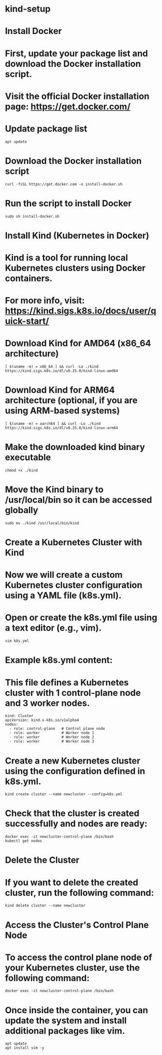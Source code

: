 # kind-setup
# Install Docker
# First, update your package list and download the Docker installation script.
# Visit the official Docker installation page: https://get.docker.com/

# Update package list
```
apt update
```

# Download the Docker installation script
```
curl -fsSL https://get.docker.com -o install-docker.sh
```

# Run the script to install Docker
```
sudo sh install-docker.sh
```


# Install Kind (Kubernetes in Docker)
# Kind is a tool for running local Kubernetes clusters using Docker containers.
# For more info, visit: https://kind.sigs.k8s.io/docs/user/quick-start/

# Download Kind for AMD64 (x86_64 architecture)

```
[ $(uname -m) = x86_64 ] && curl -Lo ./kind https://kind.sigs.k8s.io/dl/v0.25.0/kind-linux-amd64
```

# Download Kind for ARM64 architecture (optional, if you are using ARM-based systems)

```
[ $(uname -m) = aarch64 ] && curl -Lo ./kind https://kind.sigs.k8s.io/dl/v0.25.0/kind-linux-arm64
```

# Make the downloaded kind binary executable
```
chmod +x ./kind
```

# Move the Kind binary to /usr/local/bin so it can be accessed globally
```
sudo mv ./kind /usr/local/bin/kind
```

# Create a Kubernetes Cluster with Kind
# Now we will create a custom Kubernetes cluster configuration using a YAML file (k8s.yml).

# Open or create the k8s.yml file using a text editor (e.g., vim).
```
vim k8s.yml
```

# Example k8s.yml content:
# This file defines a Kubernetes cluster with 1 control-plane node and 3 worker nodes.
```
kind: Cluster
apiVersion: kind.x-k8s.io/v1alpha4
nodes:
  - role: control-plane   # Control plane node
  - role: worker          # Worker node 1
  - role: worker          # Worker node 2
  - role: worker          # Worker node 3
```


# Create a new Kubernetes cluster using the configuration defined in k8s.yml.
```
kind create cluster --name newcluster --config=k8s.yml
```

# Check that the cluster is created successfully and nodes are ready:
```
docker exec -it newcluster-control-plane /bin/bash
kubectl get nodes
```

# Delete the Cluster
# If you want to delete the created cluster, run the following command:
```
kind delete cluster --name newcluster
```

# Access the Cluster's Control Plane Node
# To access the control plane node of your Kubernetes cluster, use the following command:
```
docker exec -it newcluster-control-plane /bin/bash

```
# Once inside the container, you can update the system and install additional packages like vim.
```
apt update
apt install vim -y   
```
